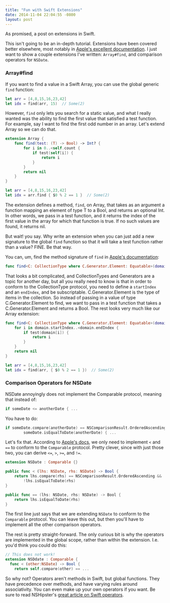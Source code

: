 ```yaml
--- 
title: "Fun with Swift Extensions"
date: 2014-11-04 22:04:55 -0800
layout: post
---
```


As promised, a post on extensions in Swift.

This isn't going to be an in-depth tutorial. Extensions have been covered better elsewhere, most notably in [Apple's excellent documentation](https://developer.apple.com/library/ios/documentation/Swift/Conceptual/Swift_Programming_Language/Extensions.html). I just want to show a couple extensions I've written: `Array#find`, and comparison operators for `NSDate`.

### Array#find

If you want to find a value in a Swift Array, you can use the global generic `find` function:

```swift
let arr = [4,8,15,16,23,42]
let idx = find(arr, 15)  // Some(2)
```

However, `find` only lets you search for a static value, and what I really wanted was the ability to find the first value that satisfied a test function. For example, say I want to find the first odd number in an array. Let's extend Array so we can do that.

```swift
extension Array {
    func find(test: (T) -> Bool) -> Int? {
        for i in 0..<self.count {
            if test(self[i]) {
                return i
            }
        }
        return nil
    }
}

let arr = [4,8,15,16,23,42]
let idx = arr.find { $0 % 2 == 1 }  // Some(2)
```

The extension defines a method, `find`, on Array, that takes as an argument a function mapping an element of type T to a Bool, and returns an optional Int. In other words, we pass in a test function, and it returns the index of the first value in the array for which that function is true. If no such values are found, it returns nil.

But wait! you say. Why write an extension when you can just add a new signature to the global `find` function so that it will take a test function rather than a value? FINE. Be that way.

You can, um, find the method signature of `find` in [Apple's documentation](https://developer.apple.com/library/ios/documentation/General/Reference/SwiftStandardLibraryReference/Algorithms.html#//apple_ref/doc/uid/TP40014608-CH15-DontLinkElementID_14):

```swift
func find<C: CollectionType where C.Generator.Element: Equatable>(domain: C, value: C.Generator.Element) -> C.Index?
```

That looks a bit complicated, and CollectionTypes and Generators are a topic for another day, but all you really need to know is that in order to conform to the CollectionType protocol, you need to define a `startIndex` and an `endIndex`, and be subscriptable. C.Generator.Element is the type of items in the collection. So instead of passing in a value of type C.Generator.Element to find, we want to pass in a test function that takes a C.Generator.Element and returns a Bool. The rest looks very much like our Array extension:

```swift
func find<C: CollectionType where C.Generator.Element: Equatable>(domain: C, test: (C.Generator.Element) -> Bool) -> C.Index? {
    for i in domain.startIndex..<domain.endIndex {
        if test(domain[i]) {
            return i
        }
    }
    return nil
}

let arr = [4,8,15,16,23,42]
let idx = find(arr, { $0 % 2 == 1 })  // Some(2)
```

### Comparison Operators for NSDate

NSDate annoyingly does not implement the Comparable protocol, meaning that instead of:

```swift
if someDate <= anotherDate { ...
```

You have to do:

```swift
if someDate.compare(anotherDate) == NSComparisonResult.OrderedAscending ||
        someDate.isEqualToDate(anotherDate) { ...
```

Let's fix that. According to [Apple's docs](https://developer.apple.com/library/ios/documentation/General/Reference/SwiftStandardLibraryReference/Comparable.html#//apple_ref/doc/uid/TP40014608-CH16-SW1), we only need to implement `<` and `==` to conform to the `Comparable` protocol. Pretty clever, since with just those two, you can derive `<=`, `>`, `>=`, and `!=`.

```swift
extension NSDate : Comparable {}

public func < (lhs: NSDate, rhs: NSDate) -> Bool {
    return lhs.compare(rhs) == NSComparisonResult.OrderedAscending &&
        !lhs.isEqualToDate(rhs)
}

public func == (lhs: NSDate, rhs: NSDate) -> Bool {
    return lhs.isEqualToDate(rhs)
}
```

The first line just says that we are extending `NSDate` to conform to the `Comparable` protocol. You can leave this out, but then you'll have to implement all the other comparison operators.

The rest is pretty straight-forward. The only curious bit is why the operators are implemented in the global scope, rather than within the extension. I.e. you'd think you could do this:

```swift
// This does not work!
extension NSDdate : Comparable {
  func < (other:NSDate) -> Bool {
    return self.compare(other) == ...
```

So why not? Operators aren't methods in Swift, but global functions. They have precedence over methods, and have varying rules around associativity. You can even make up your own operators if you want. Be sure to read NSHipster's [great article on Swift operators](http://nshipster.com/swift-operators/).
